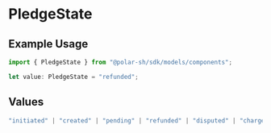 # PledgeState

## Example Usage

```typescript
import { PledgeState } from "@polar-sh/sdk/models/components";

let value: PledgeState = "refunded";
```

## Values

```typescript
"initiated" | "created" | "pending" | "refunded" | "disputed" | "charge_disputed" | "cancelled"
```